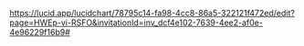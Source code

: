 https://lucid.app/lucidchart/78795c14-fa98-4cc8-86a5-322121f472ed/edit?page=HWEp-vi-RSFO&invitationId=inv_dcf4e102-7639-4ee2-af0e-4e96229f16b9#
